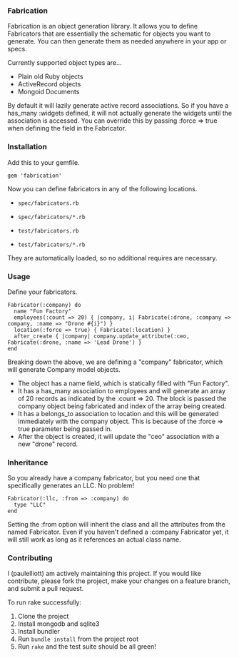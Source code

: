 ### Fabrication ###

Fabrication is an object generation library. It allows you to define Fabricators that are essentially the schematic for objects you want to generate. You can then generate them as needed anywhere in your app or specs.

Currently supported object types are...

* Plain old Ruby objects
* ActiveRecord objects
* Mongoid Documents

By default it will lazily generate active record associations. So if you have a has_many :widgets defined, it will not actually generate the widgets until the association is accessed. You can override this by passing :force => true when defining the field in the Fabricator.

### Installation ###

Add this to your gemfile.

`gem 'fabrication'`

Now you can define fabricators in any of the following locations.

* `spec/fabricators.rb`
* `spec/fabricators/*.rb`

* `test/fabricators.rb`
* `test/fabricators/*.rb`

They are automatically loaded, so no additional requires are necessary.

### Usage ###

Define your fabricators.

    Fabricator(:company) do
      name "Fun Factory"
      employees(:count => 20) { |company, i| Fabricate(:drone, :company => company, :name => "Drone #{i}") }
      location(:force => true) { Fabricate(:location) }
      after_create { |company| company.update_attribute(:ceo, Fabricate(:drone, :name => 'Lead Drone') }
    end

Breaking down the above, we are defining a "company" fabricator, which will generate Company model objects.

* The object has a name field, which is statically filled with "Fun Factory".
* It has a has_many association to employees and will generate an array of 20 records as indicated by the :count => 20. The block is passed the company object being fabricated and index of the array being created.
* It has a belongs_to association to location and this will be generated immediately with the company object. This is because of the :force => true parameter being passed in.
* After the object is created, it will update the "ceo" association with a new "drone" record.

### Inheritance ###

So you already have a company fabricator, but you need one that specifically generates an LLC. No problem!

    Fabricator(:llc, :from => :company) do
      type "LLC"
    end

Setting the :from option will inherit the class and all the attributes from the named Fabricator. Even if you haven't defined a :company Fabricator yet, it will still work as long as it references an actual class name.

### Contributing ###

I (paulelliott) am actively maintaining this project. If you would like contribute, please fork the project, make your changes on a feature branch, and submit a pull request.

To run rake successfully:

1) Clone the project
2) Install mongodb and sqlite3
3) Install bundler
4) Run `bundle install` from the project root
5) Run `rake` and the test suite should be all green!
